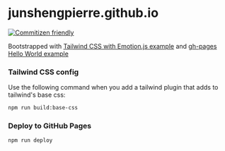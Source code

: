 # junshengpierre.github.io

[![Commitizen friendly](https://img.shields.io/badge/commitizen-friendly-brightgreen.svg)](http://commitizen.github.io/cz-cli/)

Bootstrapped with [Tailwind CSS with Emotion.js example](https://github.com/vercel/next.js/tree/canary/examples/with-tailwindcss-emotion) and [gh-pages Hello World example](https://github.com/vercel/next.js/tree/canary/examples/gh-pages)

### Tailwind CSS config

Use the following command when you add a tailwind plugin that adds to tailwind's base css:

```bash
npm run build:base-css
```

### Deploy to GitHub Pages

```bash
npm run deploy
```
